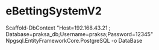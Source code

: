# eBettingSystemV2


Scaffold-DbContext "Host=192.168.43.21 ; Database=praksa_db;Username=praksa;Password=12345" Npgsql.EntityFrameworkCore.PostgreSQL -o DataBase
